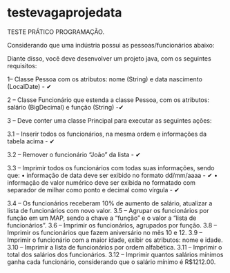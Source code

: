 # testevagaprojedata
TESTE PRÁTICO PROGRAMAÇÃO.

Considerando que uma indústria possui as pessoas/funcionários abaixo:

Diante disso, você deve desenvolver um projeto java, com os seguintes requisitos:

1– Classe Pessoa com os atributos: nome (String) e data nascimento (LocalDate) - ✔

2 – Classe Funcionário que estenda a classe Pessoa, com os atributos: salário (BigDecimal) e função (String) -✔

3 – Deve conter uma classe Principal para executar as seguintes ações:

  3.1 – Inserir todos os funcionários, na mesma ordem e informações da tabela acima - ✔
  
  3.2 – Remover o funcionário “João” da lista - ✔
  
  3.3 – Imprimir todos os funcionários com todas suas informações, sendo que:
    • informação de data deve ser exibido no formato dd/mm/aaaa - ✔
    • informação de valor numérico deve ser exibida no formatado com separador de milhar como ponto e decimal como vírgula - ✔
    
3.4 – Os funcionários receberam 10% de aumento de salário, atualizar a lista de funcionários com novo valor.
3.5 – Agrupar os funcionários por função em um MAP, sendo a chave a “função” e o valor a “lista de funcionários”.
3.6 – Imprimir os funcionários, agrupados por função.
3.8 – Imprimir os funcionários que fazem aniversário no mês 10 e 12.
3.9 – Imprimir o funcionário com a maior idade, exibir os atributos: nome e idade.
3.10 – Imprimir a lista de funcionários por ordem alfabética.
3.11 – Imprimir o total dos salários dos funcionários.
3.12 – Imprimir quantos salários mínimos ganha cada funcionário, considerando que o salário mínimo é R$1212.00.
